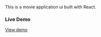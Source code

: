 This is a movie application ui built with React.

### Live Demo
[View demo](https://sleektheater.netlify.com)
